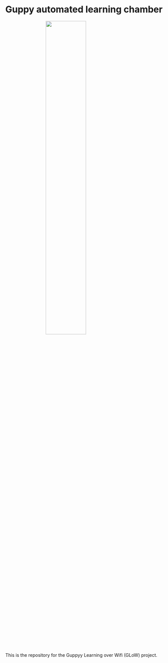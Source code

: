 # Guppy automated learning chamber

<p>
<img src="https://github.com/wyatt-toure/automated-learning-chamber-analysis/blob/main/docs/static/images/GLoW-readme-logo.svg" style="display:block; margin: 0 auto;"   width = '50%'>
</p>

This is the repository for the Guppyy Learning over Wifi (GLoW) project. 
